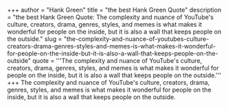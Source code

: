 +++
author = "Hank Green"
title = "the best Hank Green Quote"
description = "the best Hank Green Quote: The complexity and nuance of YouTube's culture, creators, drama, genres, styles, and memes is what makes it wonderful for people on the inside, but it is also a wall that keeps people on the outside."
slug = "the-complexity-and-nuance-of-youtubes-culture-creators-drama-genres-styles-and-memes-is-what-makes-it-wonderful-for-people-on-the-inside-but-it-is-also-a-wall-that-keeps-people-on-the-outside"
quote = '''The complexity and nuance of YouTube's culture, creators, drama, genres, styles, and memes is what makes it wonderful for people on the inside, but it is also a wall that keeps people on the outside.'''
+++
The complexity and nuance of YouTube's culture, creators, drama, genres, styles, and memes is what makes it wonderful for people on the inside, but it is also a wall that keeps people on the outside.
